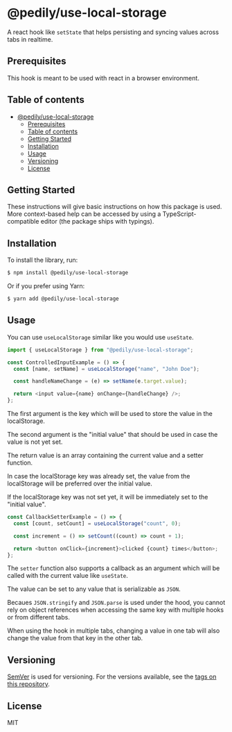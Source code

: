 # @pedily/use-local-storage

A react hook like `setState` that helps persisting and syncing values across tabs in realtime.

## Prerequisites

This hook is meant to be used with react in a browser environment.

## Table of contents

- [@pedily/use-local-storage](#@pedily/use-local-storage)
  - [Prerequisites](#prerequisites)
  - [Table of contents](#table-of-contents)
  - [Getting Started](#getting-started)
  - [Installation](#installation)
  - [Usage](#usage)
  - [Versioning](#versioning)
  - [License](#license)

## Getting Started

These instructions will give basic instructions on how this package is used. More context-based help can be accessed by using a TypeScript-compatible editor (the package ships with typings).

## Installation

To install the library, run:

```sh
$ npm install @pedily/use-local-storage
```

Or if you prefer using Yarn:

```sh
$ yarn add @pedily/use-local-storage
```

## Usage

You can use `useLocalStorage` similar like you would use `useState`.

```typescript
import { useLocalStorage } from "@pedily/use-local-storage";

const ControlledInputExample = () => {
  const [name, setName] = useLocalStorage("name", "John Doe");

  const handleNameChange = (e) => setName(e.target.value);

  return <input value={name} onChange={handleChange} />;
};
```

The first argument is the key which will be used to store the value in the localStorage.

The second argument is the "initial value" that should be used in case the value is not yet set.

The return value is an array containing the current value and a setter function.

In case the localStorage key was already set, the value from the localStorage will be preferred over the initial value.

If the localStorage key was not set yet, it will be immediately set to the "initial value".

```typescript
const CallbackSetterExample = () => {
  const [count, setCount] = useLocalStorage("count", 0);

  const increment = () => setCount((count) => count + 1);

  return <button onClick={increment}>clicked {count} times</button>;
};
```

The `setter` function also supports a callback as an argument which will be called with the current value like `useState`.

The value can be set to any value that is serializable as `JSON`.

Becaues `JSON.stringify` and `JSON.parse` is used under the hood, you cannot rely on object references when accessing the same key with multiple hooks or from different tabs.

When using the hook in multiple tabs, changing a value in one tab will also change the value from that key in the other tab.

## Versioning

[SemVer](http://semver.org/) is used for versioning. For the versions available, see the [tags on this repository](https://github.com/pedily/use-local-storage/tags).

## License

MIT
